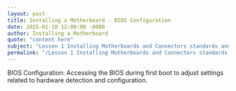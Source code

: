 ```yaml
---
layout: post
title: Installing a Motherboard - BIOS Configuration
date: 2025-01-10 12:00:00 -0000
author: Installing a Motherboard
quote: "content here"
subject: "Lesson 1 Installing Motherboards and Connectors standards and specifications"
permalink: "/Lesson 1 Installing Motherboards and Connectors standards and specifications/Installing a Motherboard/Installing a Motherboard - BIOS Configuration"
---
```


BIOS Configuration: Accessing the BIOS during first boot to adjust settings related to hardware detection and configuration.
